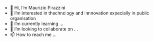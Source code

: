 - 👋 Hi, I’m Maurizio Pirazzini 
- 👀 I’m interested in thechnology and innnovation expecially in public organisation
- 🌱 I’m currently learning ...
- 💞️ I’m looking to collaborate on ...
- 📫 How to reach me ...

<!---
mpiraz/mpiraz is a ✨ special ✨ repository because its `README.md` (this file) appears on your GitHub profile.
You can click the Preview link to take a look at your changes.
--->
